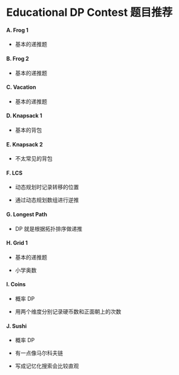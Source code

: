 # Educational DP Contest 题目推荐

#### A. Frog 1

- 基本的递推题

#### B. Frog 2

- 基本的递推题

#### C. Vacation

- 基本的递推题

#### D. Knapsack 1

- 基本的背包

#### E. Knapsack 2

- 不太常见的背包

#### F. LCS

- 动态规划时记录转移的位置

- 通过动态规划数组进行逆推

#### G. Longest Path

- DP 就是根据拓扑排序做递推

#### H. Grid 1

- 基本的递推题

- 小学奥数

#### I. Coins

- 概率 DP

- 用两个维度分别记录硬币数和正面朝上的次数

#### J. Sushi

- 概率 DP

- 有一点像马尔科夫链

- 写成记忆化搜索会比较直观